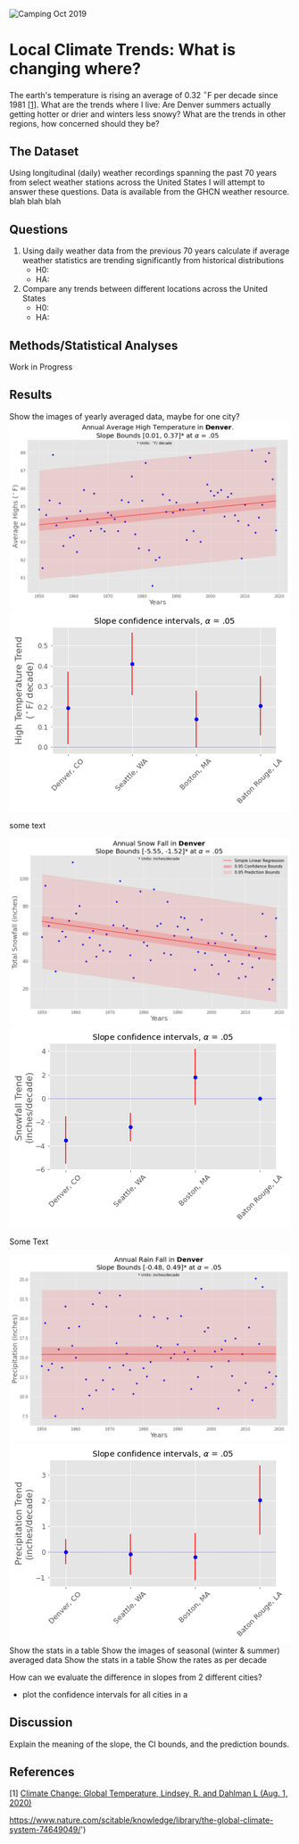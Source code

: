 ![Camping Oct 2019](Report_Images/Big_Meadows_RMNP_crop.png)

# Local Climate Trends: What is changing where?

The earth's temperature is rising an average of 0.32 $^\circ$F per decade since 1981 [[1]](#1).  What are the trends where I live:  Are Denver summers actually getting hotter or drier and winters less snowy?  What are the trends in other regions, how concerned should they be?

## The Dataset
Using longitudinal (daily) weather recordings spanning the past 70 years from select weather stations across the United States I will attempt to answer these questions.  Data is available from the GHCN weather resource.  blah blah blah

## Questions
1. Using daily weather data from the previous 70 years calculate if average weather statistics are trending significantly from historical distributions
    - H0:
    - HA:    
2. Compare any trends between different locations across the United States
    - H0:
    - HA:
## Methods/Statistical Analyses
Work in Progress

## Results
Show the images of yearly averaged data, maybe for one city?
![Denver SNOW plot](src/Denver_TMAX_annual.png)
![SNOW CI comparison](src/Denver_TMAX_annual_CI.png)

some text

![Denver SNOW plot](src/Denver_SNOW_annual.png)
![SNOW CI comparison](src/Denver_SNOW_annual_CI.png)

Some Text

![Denver SNOW plot](src/Denver_PRCP_annual.png)
![SNOW CI comparison](src/Denver_PRCP_annual_CI.png)
Show the stats in a table
Show the images of seasonal (winter & summer) averaged data
Show the stats in a table
Show the rates as per decade

How can we evaluate the difference in slopes from 2 different cities?
- plot the confidence intervals for all cities in a 

## Discussion
Explain the meaning of the slope, the CI bounds, and the prediction bounds. 





## References
<a id="1">[1]</a> 
[Climate Change: Global Temperature, Lindsey, R. and Dahlman L (Aug. 1, 2020)]('https://www.climate.gov/news-features/understanding-climate/climate-change-global-temperature)

https://www.nature.com/scitable/knowledge/library/the-global-climate-system-74649049/')

